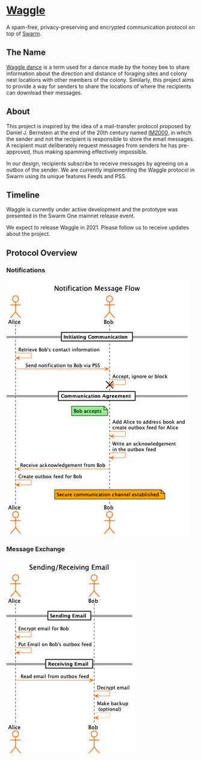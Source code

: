 # [Waggle](https://waggle.eth.link)

A spam-free, privacy-preserving and encrypted communication protocol on top of [Swarm](https://www.ethswarm.org/).

## The Name

[Waggle dance](https://en.wikipedia.org/wiki/Waggle_dance) is a term used for a dance made by the honey bee to share information about the direction and distance of foraging sites and colony nest locations with other members of the colony.
Similarly, this project aims to provide a way for senders to share the locations of where the recipients can download their messages.

## About

This project is inspired by the idea of a mail-transfer protocol proposed by Daniel J. Bernstein at the end of the 20th century named [IM2000](https://cr.yp.to/im2000.html), in which the sender and not the recipient is responsible to store the email messages. A recipient must deliberately request messages from senders he has pre-approved, thus making spamming effectively impossible.

In our design, recipients subscribe to receive messages by agreeing on a outbox of the sender. We are currently implementing the Waggle protocol in Swarm using its unique features Feeds and PSS.

## Timeline

Waggle is currently under active development and the prototype was presented in the Swarm One mainnet release event.

We expect to release Waggle in 2021. Please follow us to receive updates about the project.

## Protocol Overview

### Notifications

![notification][notification_simple]

[notification_simple]: diagrams/notification_simple.png "Notification"

### Message Exchange

![message][message_simple]

[message_simple]: diagrams/message_simple.png "Message"
